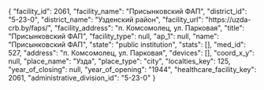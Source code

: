 {
    "facility_id": 2061,
    "facility_name": "Присынковский ФАП",
    "district_id": "5-23-0",
    "district_name": "Узденский район",
    "facility_url": "https:\/\/uzda-crb.by\/faps\/",
    "facility_address": "п. Комсомолец, ул. Парковая",
    "title": "Присынковский ФАП",
    "facility_type": null,
    "ap_1": null,
    "name": "Присынковский ФАП",
    "state": "public institution",
    "stats": [],
    "med_id": 527,
    "address": "п. Комсомолец, ул. Парковая",
    "devices": [],
    "coord_x_y": null,
    "place_name": "Узда",
    "place_type": "city",
    "localties_key": 125,
    "year_of_closing": null,
    "year_of_opening": "1944",
    "healthcare_facility_key": 2061,
    "administrative_division_id": "5-23-0"
}